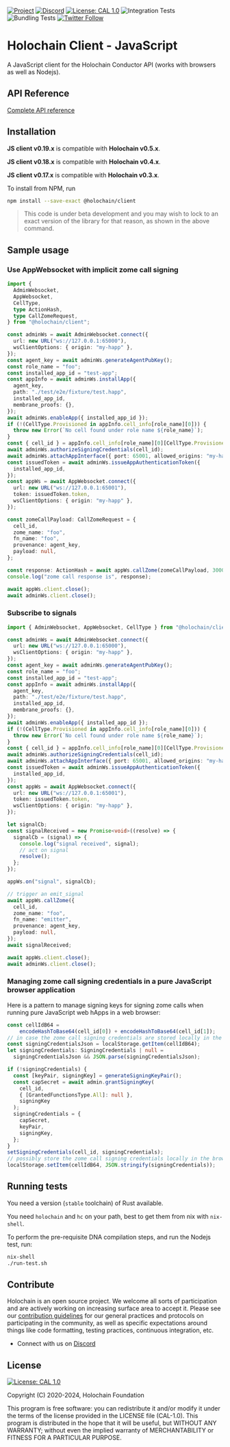 [![Project](https://img.shields.io/badge/Project-Holochain-blue.svg?style=flat-square)](http://holochain.org/)
[![Discord](https://img.shields.io/badge/Discord-DEV.HC-blue.svg?style=flat-square)](https://discord.gg/k55DS5dmPH)
[![License: CAL 1.0](https://img.shields.io/badge/License-CAL%201.0-blue.svg)](https://github.com/holochain/cryptographic-autonomy-license)
![Integration Tests](https://github.com/holochain/holochain-client-js/actions/workflows/integration-test.yml/badge.svg?branch=main)
![Bundling Tests](https://github.com/holochain/holochain-client-js/actions/workflows/bundling-test.yml/badge.svg?branch=main)
[![Twitter Follow](https://img.shields.io/twitter/follow/holochain.svg?style=social&label=Follow)](https://twitter.com/holochain)

# Holochain Client - JavaScript

A JavaScript client for the Holochain Conductor API (works with browsers as well as Nodejs).

## API Reference

[Complete API reference](./docs/client.md)

## Installation

**JS client v0.19.x** is compatible with **Holochain v0.5.x**.

**JS client v0.18.x** is compatible with **Holochain v0.4.x**.

**JS client v0.17.x** is compatible with **Holochain v0.3.x**.

To install from NPM, run
```bash
npm install --save-exact @holochain/client
```

> This code is under beta development and you may wish to lock to an exact version of the library for that reason, as shown in the above command.

## Sample usage

### Use AppWebsocket with implicit zome call signing
```typescript
import {
  AdminWebsocket,
  AppWebsocket,
  CellType,
  type ActionHash,
  type CallZomeRequest,
} from "@holochain/client";

const adminWs = await AdminWebsocket.connect({
  url: new URL("ws://127.0.0.1:65000"),
  wsClientOptions: { origin: "my-happ" },
});
const agent_key = await adminWs.generateAgentPubKey();
const role_name = "foo";
const installed_app_id = "test-app";
const appInfo = await adminWs.installApp({
  agent_key,
  path: "./test/e2e/fixture/test.happ",
  installed_app_id,
  membrane_proofs: {},
});
await adminWs.enableApp({ installed_app_id });
if (!(CellType.Provisioned in appInfo.cell_info[role_name][0])) {
  throw new Error(`No cell found under role name ${role_name}`);
}
const { cell_id } = appInfo.cell_info[role_name][0][CellType.Provisioned];
await adminWs.authorizeSigningCredentials(cell_id);
await adminWs.attachAppInterface({ port: 65001, allowed_origins: "my-happ" });
const issuedToken = await adminWs.issueAppAuthenticationToken({
  installed_app_id,
});
const appWs = await AppWebsocket.connect({
  url: new URL("ws://127.0.0.1:65001"),
  token: issuedToken.token,
  wsClientOptions: { origin: "my-happ" },
});

const zomeCallPayload: CallZomeRequest = {
  cell_id,
  zome_name: "foo",
  fn_name: "foo",
  provenance: agent_key,
  payload: null,
};

const response: ActionHash = await appWs.callZome(zomeCallPayload, 30000);
console.log("zome call response is", response);

await appWs.client.close();
await adminWs.client.close();
```

### Subscribe to signals
```typescript
import { AdminWebsocket, AppWebsocket, CellType } from "@holochain/client";

const adminWs = await AdminWebsocket.connect({
  url: new URL("ws://127.0.0.1:65000"),
  wsClientOptions: { origin: "my-happ" },
});
const agent_key = await adminWs.generateAgentPubKey();
const role_name = "foo";
const installed_app_id = "test-app";
const appInfo = await adminWs.installApp({
  agent_key,
  path: "./test/e2e/fixture/test.happ",
  installed_app_id,
  membrane_proofs: {},
});
await adminWs.enableApp({ installed_app_id });
if (!(CellType.Provisioned in appInfo.cell_info[role_name][0])) {
  throw new Error(`No cell found under role name ${role_name}`);
}
const { cell_id } = appInfo.cell_info[role_name][0][CellType.Provisioned];
await adminWs.authorizeSigningCredentials(cell_id);
await adminWs.attachAppInterface({ port: 65001, allowed_origins: "my-happ" });
const issuedToken = await adminWs.issueAppAuthenticationToken({
  installed_app_id,
});
const appWs = await AppWebsocket.connect({
  url: new URL("ws://127.0.0.1:65001"),
  token: issuedToken.token,
  wsClientOptions: { origin: "my-happ" },
});

let signalCb;
const signalReceived = new Promise<void>((resolve) => {
  signalCb = (signal) => {
    console.log("signal received", signal);
    // act on signal
    resolve();
  };
});

appWs.on("signal", signalCb);

// trigger an emit_signal
await appWs.callZome({
  cell_id,
  zome_name: "foo",
  fn_name: "emitter",
  provenance: agent_key,
  payload: null,
});
await signalReceived;

await appWs.client.close();
await adminWs.client.close();
```

### Managing zome call signing credentials in a pure JavaScript browser application

Here is a pattern to manage signing keys for signing zome calls when running pure JavaScript web hApps in a web browser:
```typescript
const cellIdB64 =
    encodeHashToBase64(cell_id[0]) + encodeHashToBase64(cell_id[1]);
// in case the zome call signing credentials are stored locally in the browser
const signingCredentialsJson = localStorage.getItem(cellIdB64);
let signingCredentials: SigningCredentials | null =
  signingCredentialsJson && JSON.parse(signingCredentialsJson);

if (!signingCredentials) {
  const [keyPair, signingKey] = generateSigningKeyPair();
  const capSecret = await admin.grantSigningKey(
    cell_id,
    { [GrantedFunctionsType.All]: null },
    signingKey
  );
  signingCredentials = {
    capSecret,
    keyPair,
    signingKey,
  };
}
setSigningCredentials(cell_id, signingCredentials);
// possibly store the zome call signing credentials locally in the browser
localStorage.setItem(cellIdB64, JSON.stringify(signingCredentials));
```

## Running tests

You need a version (`stable` toolchain) of Rust available.

You need `holochain` and `hc` on your path, best to get them from nix with `nix-shell`.

To perform the pre-requisite DNA compilation steps, and run the Nodejs test, run:
```bash
nix-shell
./run-test.sh
```

## Contribute

Holochain is an open source project.  We welcome all sorts of participation and are actively working on increasing surface area to accept it.  Please see our [contribution guidelines](/CONTRIBUTING.md) for our general practices and protocols on participating in the community, as well as specific expectations around things like code formatting, testing practices, continuous integration, etc.

* Connect with us on [Discord](https://discord.gg/k55DS5dmPH)

## License

 [![License: CAL 1.0](https://img.shields.io/badge/License-CAL%201.0-blue.svg)](https://github.com/holochain/cryptographic-autonomy-license)

Copyright (C) 2020-2024, Holochain Foundation

This program is free software: you can redistribute it and/or modify it under the terms of the license
provided in the LICENSE file (CAL-1.0).  This program is distributed in the hope that it will be useful,
but WITHOUT ANY WARRANTY; without even the implied warranty of MERCHANTABILITY or FITNESS FOR A PARTICULAR
PURPOSE.
